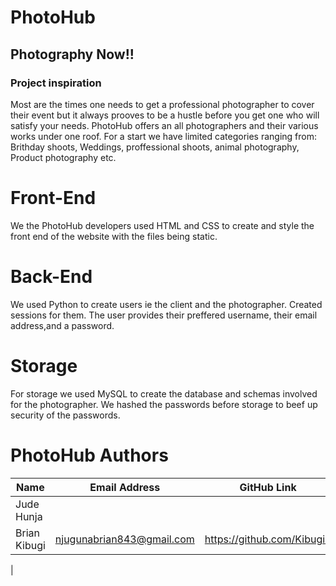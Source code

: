 # PhotoHub
## Photography Now!!

### Project inspiration
Most are the times one needs to get a professional photographer to cover their event but it always prooves to be a hustle before you get one who will satisfy your needs.
PhotoHub offers an all photographers and their various works under one roof.
For a start we have limited categories ranging from: Brithday shoots, Weddings, proffessional shoots, animal photography, Product photography etc.

# Front-End
We the PhotoHub developers used HTML and CSS to create and style the front end of the website with the files being static.

# Back-End
We used Python to create users ie the client and the photographer.
Created sessions for them.
The user provides their preffered username, their email address,and a password.

# Storage
For storage we used MySQL to create the database and schemas involved for the photographer.
We hashed the passwords before storage to beef up security of the passwords.

# PhotoHub Authors
|Name|Email Address|GitHub Link|
|----|-------------|-----------|
|Jude Hunja|
|Brian Kibugi|njugunabrian843@gmail.com|https://github.com/Kibugi1|
|

